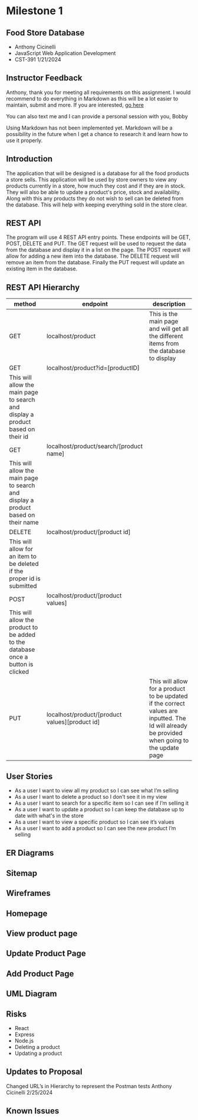 # Milestone 1

## Food Store Database
- Anthony Cicinelli
- JavaScript Web Application Development
- CST-391 1/21/2024

## Instructor Feedback

Anthony, thank you for meeting all requirements on this assignment.  I would recommend to do everything in Markdown as this will be a lot easier to maintain, submit and more.  If you are interested, [go here](  https://gitlab.com/bobby.estey/wikibob/-/blob/master/docs/markdown/README.md?ref_type=heads)

You can also text me and I can provide a personal session with you, Bobby

Using Markdown has not been implemented yet. Markdown will be a possibility in the future when I get a chance to research it and learn how to use it properly.

## Introduction

The application that will be designed is a database for all the food products a store sells. This application will be used by store owners to view any products currently in a store, how much they cost and if they are in stock. They will also be able to update a product's price, stock and availability. Along with this any products they do not wish to sell can be deleted from the database. This will help with keeping everything sold in the store clear.

## REST API

The program will use 4 REST API entry points. These endpoints will be GET, POST, DELETE and PUT. The GET request will be used to request the data from the database and display it in a list on the page. The POST request will allow for adding a new item into the database. The DELETE request will remove an item from the database. Finally the PUT request will update an existing item in the database.

## REST API Hierarchy

|method|endpoint|description|
|--|--|--|
|GET|localhost/product|This is the main page and will get all the different items from the database to display|
|GET|localhost/product?id=[productID]|
This will allow the main page to search and display a product based on their id|
|GET|localhost/product/search/[product name]|
This will allow the main page to search and display a product based on their name|
|DELETE|localhost/product/[product id]|
This will allow for an item to be deleted if the proper id is submitted|
|POST|localhost/product/[product values]|
This will allow the product to be added to the database once a button is clicked|
|PUT|localhost/product/[product values][product id]|This will allow for a product to be updated if the correct values are inputted. The Id will already be provided when going to the update page|

## User Stories

- As a user I want to view all my product so I can see what I’m selling
- As a user I want to delete a product so I don’t see it in my view
- As a user I want to search for a specific item so I can see if I’m selling it
- As a user I want to update a product so I can keep the database up to date with what's in the store
- As a user I want to view a specific product so I can see it’s values
- As a user I want to add a product so I can see the new product I’m selling

## ER Diagrams

## Sitemap

## Wireframes

## Homepage

## View product page

## Update Product Page

## Add Product Page

## UML Diagram

## Risks

- React
- Express
- Node.js
- Deleting a product
- Updating a product

## Updates to Proposal

Changed URL’s in Hierarchy to represent the Postman tests
Anthony Cicinelli
2/25/2024

## Known Issues
